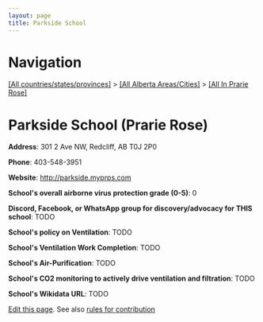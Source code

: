 ```yaml
---
layout: page
title: Parkside School
---
```

# Navigation

[[All countries/states/provinces]](../../..) > [[All Alberta Areas/Cities]](../..) > [[All In Prarie Rose]](..)

# Parkside School (Prarie Rose)

**Address**: 301 2 Ave NW, Redcliff, AB T0J 2P0

**Phone**: 403-548-3951

**Website**: <http://parkside.myprps.com>

**School's overall airborne virus protection grade (0-5)**: 0

**Discord, Facebook, or WhatsApp group for discovery/advocacy for THIS school**: TODO

**School's policy on Ventilation**: TODO

**School's Ventilation Work Completion**: TODO

**School's Air-Purification**: TODO

**School's CO2 monitoring to actively drive ventilation and filtration**: TODO

**School's Wikidata URL**: TODO


[Edit this page](https://github.com/ventilate-schools/AB/edit/main/./Prarie_Rose/Parkside_School.md). See also [rules for contribution](../../../contribution-rules/)